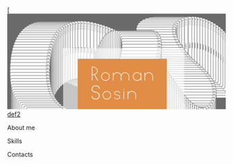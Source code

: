 [![Header][def][def2]

About me 

Skills 

Contacts 


[def]: https://github.com/RomanSosin/RomanSosin/blob/main/assets/Header_sosin.jpg
[def2]: https://t.me/rom_hah